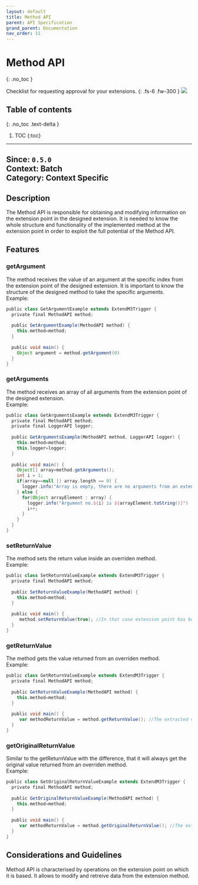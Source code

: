 ```yaml
---
layout: default
title: Method API
parent: API Specification
grand_parent: Documentation
nav_order: 11
---
```


# Method API
{: .no_toc }

Checklist for requesting approval for your extensions.
{: .fs-6 .fw-300 }
![](/assets/images/warning-24px.svg)

## Table of contents
{: .no_toc .text-delta }

1. TOC
{:toc}

---

**Since**: `0.5.0`  
**Context**: Batch  
**Category**: Context Specific  
---
## Description
The Method API is responsible for obtaining and modifying information on the extension point in the designed extension. It is needed to know the whole structure and functionality of the implemented method at the extension point in order to exploit the full potential of the Method API. 

## Features

### getArgument
The method receives the value of an argument at the specific index from the extension point of the designed extension. It is important to know the structure of the designed method to take the specific arguments.
<br>
Example:

```groovy
public class GetArgumentExample extends ExtendM3Trigger {
  private final MethodAPI method;
  
  public GetArgumentExample(MethodAPI method) {
    this.method=method;
  }
  
  public void main() {
    Object argument = method.getArgument(0)
  }
}
```

### getArguments
The method receives an array of all arguments from the extension point of the designed extension.
<br>
Example:

```groovy
public class GetArgumentsExample extends ExtendM3Trigger {
  private final MethodAPI method;
  private final LoggerAPI logger;
  
  public GetArgumentsExample(MethodAPI method, LoggerAPI logger) {
    this.method=method;
    this.logger=logger;
  }
  
  public void main() {
    Object[] array=method.getArguments();
    int i = 1;
    if(array==null || array.length == 0) {
      logger.info("Array is empty, there are no arguments from an extension point.")
    } else {
      for(Object arrayElement : array) {
        logger.info("Argument no.${i} is ${arrayElement.toString()}")
        i++;
      }
    }
  }
}
```

### setReturnValue
The method sets the return value inside an overriden method.
<br>
Example:

```groovy
public class SetReturnValueExample extends ExtendM3Trigger {
  private final MethodAPI method;
  
  public SetReturnValueExample(MethodAPI method) {
    this.method=method;
  }
  
  public void main() {
     method.setReturnValue(true); //In that case extension point has boolean type return, etc.
  }
}
```


### getReturnValue
The method gets the value returned from an overriden method.
<br>
Example:

```groovy
public class GetReturnValueExample extends ExtendM3Trigger {
  private final MethodAPI method;
  
  public GetReturnValueExample(MethodAPI method) {
    this.method=method;
  }
  
  public void main() {
     var methodReturnValue = method.getReturnValue(); //The extracted value from the method depends on the type of value returned by the extension point. 
  }
}
```
### getOriginalReturnValue
Similar to the getReturnValue with the difference, that it will always get the original value returned from an overriden method.
<br>
Example:

```groovy
public class GetOriginalReturnValueExample extends ExtendM3Trigger {
  private final MethodAPI method;
  
  public GetOriginalReturnValueExample(MethodAPI method) {
    this.method=method;
  }
  
  public void main() {
     var methodReturnValue = method.getOriginalReturnValue(); //The extracted value from the method depends on the type of value returned by the extension point. 
  }
}
```

## Considerations and Guidelines
Method API is characterised by operations on the extension point on which it is based. It allows to modify and retreive data from the extension method.

